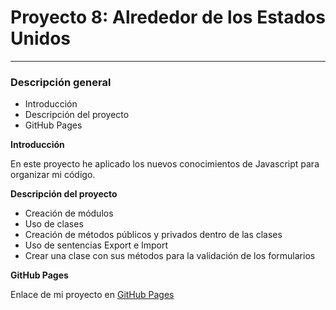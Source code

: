 # Proyecto 8: Alrededor de los Estados Unidos

-----
### Descripción general

* Introducción
* Descripción del proyecto
* GitHub Pages

**Introducción**

En este proyecto he aplicado los nuevos conocimientos de Javascript para organizar mi código.

**Descripción del proyecto**

- Creación de módulos
- Uso de clases
- Creación de métodos públicos y privados dentro de las clases
- Uso de sentencias Export e Import
- Crear una clase con sus métodos para la validación de los formularios

**GitHub Pages**

Enlace de mi proyecto en [GitHub Pages](https://angelestm.github.io/web_project_4_esp/)